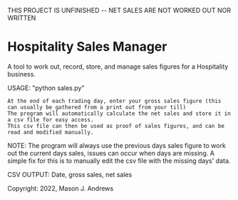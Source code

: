 THIS PROJECT IS UNFINISHED -- NET SALES ARE NOT WORKED OUT NOR WRITTEN

# Hospitality Sales Manager
 A tool to work out, record, store, and manage sales figures for a Hospitality business.

USAGE:
    "python sales.py"
    
    At the end of each trading day, enter your gross sales figure (this can usually be gathered from a print out from your till)
    The program will automatically calculate the net sales and store it in a csv file for easy access.
    This csv file can then be used as proof of sales figures, and can be read and modified manually.

NOTE:
    The program will always use the previous days sales figure to work out the current days sales, issues can occur when days are missing. A simple fix for this is to manually edit the csv file with the missing days' data.

CSV OUTPUT:
    Date, gross sales, net sales

Copyright: 2022, Mason J. Andrews